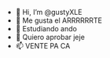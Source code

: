 - 👋 Hi, I’m @gustyXLE
- 👀 Me gusta el ARRRRRRTE
- 🌱 Estudiando ando
- 💞️ Quiero aprobar jeje
- 📫 VENTE PA CA

<!---
gustyXLE/gustyXLE is a ✨ special ✨ repository because its `README.md` (this file) appears on your GitHub profile.
You can click the Preview link to take a look at your changes.
--->

